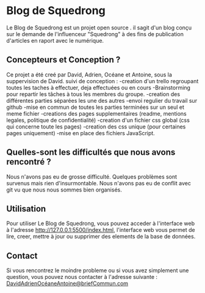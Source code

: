 # Blog de Squedrong

Le Blog de Squedrong est un projet open source .
il sagit d'un blog conçu sur le demande de l'influenceur "Squedrong" à des fins de publication d'articles en raport avec le numérique.

## Concepteurs et Conception ?

Ce projet a été creé par David, Adrien, Océane et Antoine, sous la suppervision de David.
suivi de conception :
-creation d'un trello regroupant toutes les taches à effectuer, deja effectuées ou en cours
-Brainstorming pour repartir les tâches à tous les membres du groupe.
-creation des différentes parties séparées les une des autres
-envoi regulier du travail sur github
-mise en commun de toutes les parties terminées sur un seul et meme fichier
-creations des pages supplementaires (readme, mentions legales, politique de confidentialité)
-creation d'un fichier css global (css qui concerne toute les pages)
-creation des css unique (pour certaines pages uniquement)
-mise en place des fichiers JavaScript.

## Quelles-sont les difficultés que nous avons rencontré ?

Nous n'avons pas eu de grosse difficulté. Quelques problèmes sont survenus mais rien d'insurmontable. Nous n'avons pas eu de conflit avec git vu que nous nous sommes bien organisés.

## Utilisation

Pour utiliser Le Blog de Squedrong, vous pouvez acceder à l'interface web à l'adresse http://127.0.0.1:5500/index.html, l'interface web vous permet de lire, creer, mettre à jour ou supprimer des elements de la base de données.

## Contact

Si vous rencontrez le moindre probleme ou si vous avez simplement une question, vous pouvez nous contacter à l'adresse suivante : DavidAdrienOcéaneAntoine@briefCommun.com
